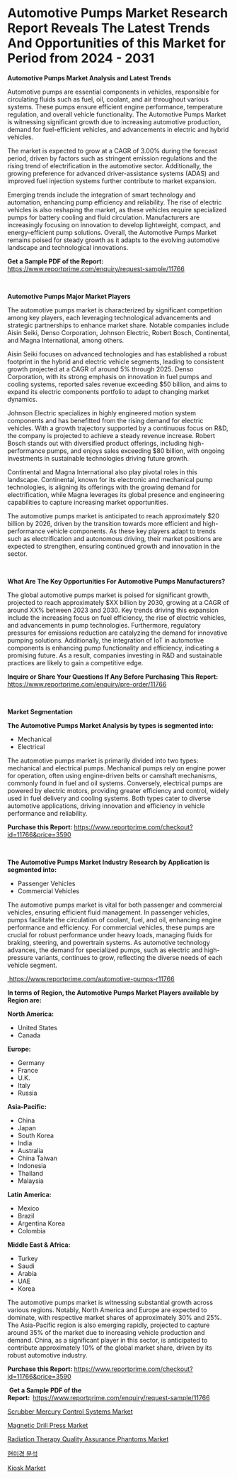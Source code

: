 <p><h1>Automotive Pumps Market Research Report Reveals The Latest Trends And Opportunities of this Market for Period from 2024 - 2031</h1></p><p><strong>Automotive Pumps Market Analysis and Latest Trends</strong></p>
<p><p>Automotive pumps are essential components in vehicles, responsible for circulating fluids such as fuel, oil, coolant, and air throughout various systems. These pumps ensure efficient engine performance, temperature regulation, and overall vehicle functionality. The Automotive Pumps Market is witnessing significant growth due to increasing automotive production, demand for fuel-efficient vehicles, and advancements in electric and hybrid vehicles. </p><p>The market is expected to grow at a CAGR of 3.00% during the forecast period, driven by factors such as stringent emission regulations and the rising trend of electrification in the automotive sector. Additionally, the growing preference for advanced driver-assistance systems (ADAS) and improved fuel injection systems further contribute to market expansion. </p><p>Emerging trends include the integration of smart technology and automation, enhancing pump efficiency and reliability. The rise of electric vehicles is also reshaping the market, as these vehicles require specialized pumps for battery cooling and fluid circulation. Manufacturers are increasingly focusing on innovation to develop lightweight, compact, and energy-efficient pump solutions. Overall, the Automotive Pumps Market remains poised for steady growth as it adapts to the evolving automotive landscape and technological innovations.</p></p>
<p><strong>Get a Sample PDF of the Report:&nbsp;</strong> <a href="https://www.reportprime.com/enquiry/request-sample/11766">https://www.reportprime.com/enquiry/request-sample/11766</a></p>
<p>&nbsp;</p>
<p><strong>Automotive Pumps Major Market Players</strong></p>
<p><p>The automotive pumps market is characterized by significant competition among key players, each leveraging technological advancements and strategic partnerships to enhance market share. Notable companies include Aisin Seiki, Denso Corporation, Johnson Electric, Robert Bosch, Continental, and Magna International, among others.</p><p>Aisin Seiki focuses on advanced technologies and has established a robust footprint in the hybrid and electric vehicle segments, leading to consistent growth projected at a CAGR of around 5% through 2025. Denso Corporation, with its strong emphasis on innovation in fuel pumps and cooling systems, reported sales revenue exceeding $50 billion, and aims to expand its electric components portfolio to adapt to changing market dynamics.</p><p>Johnson Electric specializes in highly engineered motion system components and has benefitted from the rising demand for electric vehicles. With a growth trajectory supported by a continuous focus on R&D, the company is projected to achieve a steady revenue increase. Robert Bosch stands out with diversified product offerings, including high-performance pumps, and enjoys sales exceeding $80 billion, with ongoing investments in sustainable technologies driving future growth.</p><p>Continental and Magna International also play pivotal roles in this landscape. Continental, known for its electronic and mechanical pump technologies, is aligning its offerings with the growing demand for electrification, while Magna leverages its global presence and engineering capabilities to capture increasing market opportunities.</p><p>The automotive pumps market is anticipated to reach approximately $20 billion by 2026, driven by the transition towards more efficient and high-performance vehicle components. As these key players adapt to trends such as electrification and autonomous driving, their market positions are expected to strengthen, ensuring continued growth and innovation in the sector.</p></p>
<p>&nbsp;</p>
<p><strong>What Are The Key Opportunities For Automotive Pumps Manufacturers?</strong></p>
<p><p>The global automotive pumps market is poised for significant growth, projected to reach approximately $XX billion by 2030, growing at a CAGR of around XX% between 2023 and 2030. Key trends driving this expansion include the increasing focus on fuel efficiency, the rise of electric vehicles, and advancements in pump technologies. Furthermore, regulatory pressures for emissions reduction are catalyzing the demand for innovative pumping solutions. Additionally, the integration of IoT in automotive components is enhancing pump functionality and efficiency, indicating a promising future. As a result, companies investing in R&D and sustainable practices are likely to gain a competitive edge.</p></p>
<p><strong>Inquire or Share Your Questions If Any Before Purchasing This Report:</strong> <a href="https://www.reportprime.com/enquiry/pre-order/11766">https://www.reportprime.com/enquiry/pre-order/11766</a></p>
<p>&nbsp;</p>
<p><strong>Market Segmentation</strong></p>
<p><strong>The Automotive Pumps Market Analysis by types is segmented into:</strong></p>
<p><ul><li>Mechanical</li><li>Electrical</li></ul></p>
<p><p>The automotive pumps market is primarily divided into two types: mechanical and electrical pumps. Mechanical pumps rely on engine power for operation, often using engine-driven belts or camshaft mechanisms, commonly found in fuel and oil systems. Conversely, electrical pumps are powered by electric motors, providing greater efficiency and control, widely used in fuel delivery and cooling systems. Both types cater to diverse automotive applications, driving innovation and efficiency in vehicle performance and reliability.</p></p>
<p><strong>Purchase this Report:&nbsp;</strong><a href="https://www.reportprime.com/checkout?id=11766&price=3590">https://www.reportprime.com/checkout?id=11766&price=3590</a></p>
<p>&nbsp;</p>
<p><strong>The Automotive Pumps Market Industry Research by Application is segmented into:</strong></p>
<p><ul><li>Passenger Vehicles</li><li>Commercial Vehicles</li></ul></p>
<p><p>The automotive pumps market is vital for both passenger and commercial vehicles, ensuring efficient fluid management. In passenger vehicles, pumps facilitate the circulation of coolant, fuel, and oil, enhancing engine performance and efficiency. For commercial vehicles, these pumps are crucial for robust performance under heavy loads, managing fluids for braking, steering, and powertrain systems. As automotive technology advances, the demand for specialized pumps, such as electric and high-pressure variants, continues to grow, reflecting the diverse needs of each vehicle segment.</p></p>
<p><a href="https://www.reportprime.com/automotive-pumps-r11766">&nbsp;https://www.reportprime.com/automotive-pumps-r11766</a></p>
<p><strong>In terms of Region, the Automotive Pumps Market Players available by Region are:</strong></p>
<p>
    <p> <strong> North America: </strong>
        <ul>
            <li>United States</li>
            <li>Canada</li>
        </ul>
        </p> 
    <p> <strong> Europe: </strong>
        <ul>
            <li>Germany</li>
            <li>France</li>
            <li>U.K.</li>
            <li>Italy</li>
            <li>Russia</li>
        </ul>
        </p> 
    <p> <strong> Asia-Pacific: </strong>
        <ul>
            <li>China</li>
            <li>Japan</li>
            <li>South Korea</li>
            <li>India</li>
            <li>Australia</li>
            <li>China Taiwan</li>
            <li>Indonesia</li>
            <li>Thailand</li>
            <li>Malaysia</li>
        </ul>
        </p> 
    <p> <strong> Latin America: </strong>
        <ul>
            <li>Mexico</li>
            <li>Brazil</li>
            <li>Argentina Korea</li>
            <li>Colombia</li>
        </ul>
        </p> 
    <p> <strong> Middle East & Africa: </strong>
        <ul>
            <li>Turkey</li>
            <li>Saudi</li>
            <li>Arabia</li>
            <li>UAE</li>
            <li>Korea</li>
        </ul>
    </p>
    </p>
<p><p>The automotive pumps market is witnessing substantial growth across various regions. Notably, North America and Europe are expected to dominate, with respective market shares of approximately 30% and 25%. The Asia-Pacific region is also emerging rapidly, projected to capture around 35% of the market due to increasing vehicle production and demand. China, as a significant player in this sector, is anticipated to contribute approximately 10% of the global market share, driven by its robust automotive industry.</p></p>
<p><strong>Purchase this Report: </strong><a href="https://www.reportprime.com/checkout?id=11766&price=3590">https://www.reportprime.com/checkout?id=11766&price=3590</a></p>
<p>&nbsp;<strong>Get a Sample PDF of the Report:&nbsp;&nbsp;</strong><a href="https://www.reportprime.com/enquiry/request-sample/11766">https://www.reportprime.com/enquiry/request-sample/11766</a></p>
<p><strong></strong></p>
<p><p><a href="https://issuu.com/reportprime-2/docs/scrubber-mercury-control-systems-ma_d36894e651af60">Scrubber Mercury Control Systems Market</a></p><p><a href="https://medium.com/@carolyn.ogden667345/magnetic-drill-press-market-research-report-market-forecast-and-growth-prospects-with-a-steady-fa35dcccf1e0">Magnetic Drill Press Market</a></p><p><a href="https://issuu.com/reportprime-2/docs/radiation-therapy-quality-assurance_9a3f2fdb7a6957">Radiation Therapy Quality Assurance Phantoms Market</a></p><p><a href="https://medium.com/@daniamha96_85754/%EB%AF%B8%EC%84%B8-%EA%B5%AC%EC%A1%B0-%EB%B6%84%EC%84%9D-%EC%8B%9C%EC%9E%A5-%EA%B8%80%EB%A1%9C%EB%B2%8C-%EB%B0%8F-%EC%A7%80%EC%97%AD-%EB%B6%84%EC%84%9D-%EC%A7%80%EC%97%AD-%EA%B5%AD%EA%B0%80-%EC%88%98%EC%A4%80-%EB%B6%84%EC%84%9D-%EB%B0%8F-%EA%B2%BD%EC%9F%81-%ED%99%98%EA%B2%BD%EC%97%90-%EC%B4%88%EC%A0%90-52cc3e5f6f89">현미경 분석</a></p><p><a href="https://medium.com/@carolyn.ogden667345/global-market-pulse-trends-and-growth-analysis-in-kiosk-market-forecasted-for-period-from-2024-to-6c9d530223e3">Kiosk Market</a></p></p>